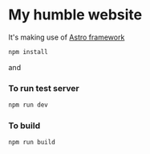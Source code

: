 # My humble website

It's making use of [Astro framework](astro.build)
```sh
npm install
```
and
### To run test server
```sh
npm run dev
```
### To build
```sh
npm run build
```
